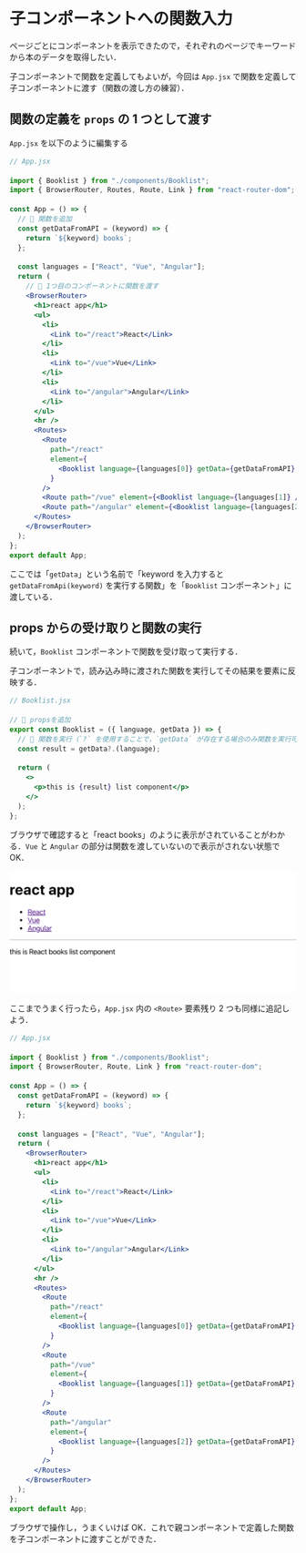 # 子コンポーネントへの関数入力

ページごとにコンポーネントを表示できたので，それぞれのページでキーワードから本のデータを取得したい．

子コンポーネントで関数を定義してもよいが，今回は `App.jsx` で関数を定義して子コンポーネントに渡す（関数の渡し方の練習）．

## 関数の定義を `props` の 1 つとして渡す

`App.jsx` を以下のように編集する

```jsx
// App.jsx

import { Booklist } from "./components/Booklist";
import { BrowserRouter, Routes, Route, Link } from "react-router-dom";

const App = () => {
  // 🔽 関数を追加
  const getDataFromAPI = (keyword) => {
    return `${keyword} books`;
  };

  const languages = ["React", "Vue", "Angular"];
  return (
    // 🔽 1つ目のコンポーネントに関数を渡す
    <BrowserRouter>
      <h1>react app</h1>
      <ul>
        <li>
          <Link to="/react">React</Link>
        </li>
        <li>
          <Link to="/vue">Vue</Link>
        </li>
        <li>
          <Link to="/angular">Angular</Link>
        </li>
      </ul>
      <hr />
      <Routes>
        <Route
          path="/react"
          element={
            <Booklist language={languages[0]} getData={getDataFromAPI} />
          }
        />
        <Route path="/vue" element={<Booklist language={languages[1]} />} />
        <Route path="/angular" element={<Booklist language={languages[2]} />} />
      </Routes>
    </BrowserRouter>
  );
};
export default App;
```

ここでは「`getData`」という名前で「keyword を入力すると `getDataFromApi(keyword)` を実行する関数」を「`Booklist` コンポーネント」に渡している．

## props からの受け取りと関数の実行

続いて，`Booklist` コンポーネントで関数を受け取って実行する．

子コンポーネントで，読み込み時に渡された関数を実行してその結果を要素に反映する．

```jsx
// Booklist.jsx

// 🔽 propsを追加
export const Booklist = ({ language, getData }) => {
  // 🔽 関数を実行（`?` を使用することで，`getData` が存在する場合のみ関数を実行可能）
  const result = getData?.(language);

  return (
    <>
      <p>this is {result} list component</p>
    </>
  );
};
```

ブラウザで確認すると「react books」のように表示がされていることがわかる．`Vue` と `Angular` の部分は関数を渡していないので表示がされない状態で OK．

![メイン画面8](./img/mainview08.png)

ここまでうまく行ったら，`App.jsx` 内の `<Route>` 要素残り 2 つも同様に追記しよう．

```jsx
// App.jsx

import { Booklist } from "./components/Booklist";
import { BrowserRouter, Route, Link } from "react-router-dom";

const App = () => {
  const getDataFromAPI = (keyword) => {
    return `${keyword} books`;
  };

  const languages = ["React", "Vue", "Angular"];
  return (
    <BrowserRouter>
      <h1>react app</h1>
      <ul>
        <li>
          <Link to="/react">React</Link>
        </li>
        <li>
          <Link to="/vue">Vue</Link>
        </li>
        <li>
          <Link to="/angular">Angular</Link>
        </li>
      </ul>
      <hr />
      <Routes>
        <Route
          path="/react"
          element={
            <Booklist language={languages[0]} getData={getDataFromAPI} />
          }
        />
        <Route
          path="/vue"
          element={
            <Booklist language={languages[1]} getData={getDataFromAPI} />
          }
        />
        <Route
          path="/angular"
          element={
            <Booklist language={languages[2]} getData={getDataFromAPI} />
          }
        />
      </Routes>
    </BrowserRouter>
  );
};
export default App;
```

ブラウザで操作し，うまくいけば OK．これで親コンポーネントで定義した関数を子コンポーネントに渡すことができた．

